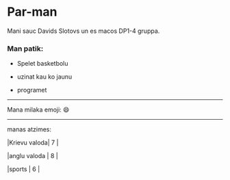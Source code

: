 # Par-man
Mani sauc Davids Slotovs un es macos DP1-4 gruppa.
### Man patik:
+ Spelet basketbolu  

+ uzinat kau ko jaunu  

+ programet  

---
Mana milaka emoji: :smile:

---

manas atzimes:

|Krievu valoda| 7 |  

|anglu valoda | 8 |  

|sports       | 6 |






